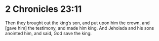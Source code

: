 # 2 Chronicles 23:11

Then they brought out the king’s son, and put upon him the crown, and [gave him] the testimony, and made him king. And Jehoiada and his sons anointed him, and said, God save the king.